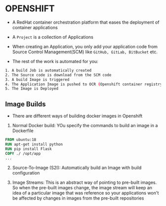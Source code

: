 # OPENSHIFT

- A RedHat container orchestration platform that eases the deployment of container applications

- A `Project` is a collection of Applications

- When creating an Application, you only add your application code from Source Control Management(SCM) like `GitHub, GitLab, BitBucket` etc. 

- The rest of the work is automated for you:

```sh
1. A build Job is automatically created
2. The Source code is download from the SCM code
3. A build Image is triggered
4. The Application Image is pushed to OCR (Openshift container registry)
5. The Image is Deployed
```

## Image Builds

- There are different ways of building docker images in Openshift

1. Normal Docker build: YOu specify the commands to build an image in a Dockerfile

```dockerfile
FROM ubuntu:18
RUN apt-get install python
RUN pip install Flask
COPY ./ /opt/app
...
```

2. Source-To-Image (S2I): Automatically build an Image with build configuration

3. Image Streams: This is an abstract way of pointing to pre-built images. So when the pre-built images change, the image stream will keep an idea of a particular image that was reference so your applications won't be affected by changes in images from the pre-built repositories